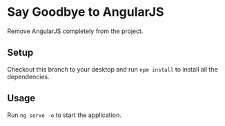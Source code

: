 # Say Goodbye to AngularJS
Remove AngularJS completely from the project.

## Setup

Checkout this branch to your desktop and run `npm install` to install all the dependencies.

## Usage

Run `ng serve -o` to start the application.

